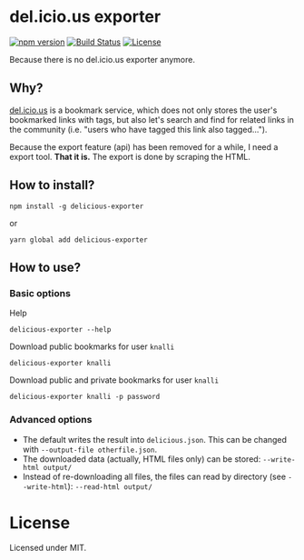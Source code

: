# del.icio.us exporter

[![npm version](https://img.shields.io/npm/v/delicious-exporter.svg)](https://www.npmjs.com/package/delicious-exporter) [![Build Status](https://travis-ci.org/knalli/delicious-exporter.svg)](https://travis-ci.org/knalli/delicious-exporter) [![License](http://img.shields.io/:license-mit-blue.svg)](http://doge.mit-license.org)

Because there is no del.icio.us exporter anymore.

## Why?

[del.icio.us](https://del.icio.us) is a bookmark service, which does not only stores the user's bookmarked 
links with tags, but also let's search and find for related links in the community (i.e. "users who have tagged 
this link also tagged...").

Because the export feature (api) has been removed for a while, I need a export tool. **That it is.** The export is done by scraping the HTML. 

## How to install?
```
npm install -g delicious-exporter
```

or

```
yarn global add delicious-exporter
```

## How to use?

### Basic options
Help
```
delicious-exporter --help
```

Download public bookmarks for user `knalli`
```
delicious-exporter knalli
```

Download public and private bookmarks for user `knalli`
```
delicious-exporter knalli -p password
```

### Advanced options

* The default writes the result into `delicious.json`. This can be changed with `--output-file otherfile.json`.
* The downloaded data (actually, HTML files only) can be stored: `--write-html output/`
* Instead of re-downloading all files, the files can read by directory (see `--write-html`): `--read-html output/` 

# License

Licensed under MIT.

